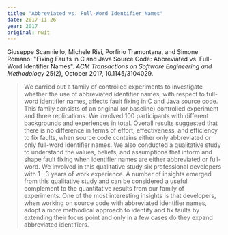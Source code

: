 ```yaml
---
title: "Abbreviated vs. Full-Word Identifier Names"
date: 2017-11-26
year: 2017
original: nwit
---
```

<p>
  Giuseppe Scanniello,
  Michele Risi,
  Porfirio Tramontana,
  and Simone Romano:
  "Fixing Faults in C and Java Source Code: Abbreviated vs. Full-Word Identifier Names".
  <em>ACM Transactions on Software Engineering and Methodology</em>
  25(2), October 2017, 10.1145/3104029.
</p>
<blockquote>
  We carried out a family of controlled experiments to investigate
  whether the use of abbreviated identifier names, with respect to
  full-word identifier names, affects fault fixing in C and Java
  source code. This family consists of an original (or baseline)
  controlled experiment and three replications. We involved 100
  participants with different backgrounds and experiences in
  total. Overall results suggested that there is no difference in
  terms of effort, effectiveness, and efficiency to fix faults, when
  source code contains either only abbreviated or only full-word
  identifier names. We also conducted a qualitative study to
  understand the values, beliefs, and assumptions that inform and
  shape fault fixing when identifier names are either abbreviated or
  full-word. We involved in this qualitative study six professional
  developers with 1--3 years of work experience. A number of insights
  emerged from this qualitative study and can be considered a useful
  complement to the quantitative results from our family of
  experiments. One of the most interesting insights is that
  developers, when working on source code with abbreviated identifier
  names, adopt a more methodical approach to identify and fix faults
  by extending their focus point and only in a few cases do they
  expand abbreviated identifiers.
</blockquote>
